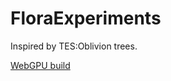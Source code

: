 # FloraExperiments

Inspired by TES:Oblivion trees.

[WebGPU build](https://ozhogi.github.io/FloraExperiments_WebGPU/)
